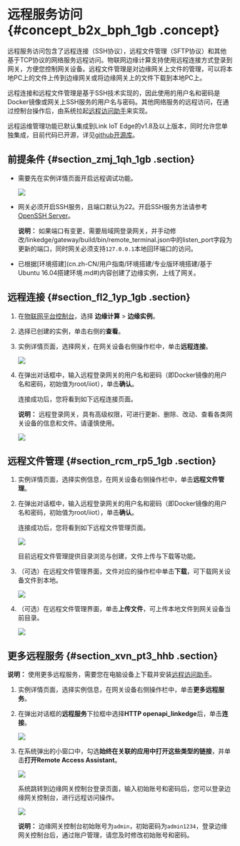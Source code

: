 # 远程服务访问 {#concept_b2x_bph_1gb .concept}

远程服务访问包含了远程连接（SSH协议），远程文件管理（SFTP协议）和其他基于TCP协议的网络服务远程访问。物联网边缘计算支持使用远程连接方式登录到网关，方便您控制网关设备。远程文件管理是对边缘网关上文件的管理，可以将本地PC上的文件上传到边缘网关或将边缘网关上的文件下载到本地PC上。

远程连接和远程文件管理是基于SSH技术实现的，因此使用的用户名和密码是Docker镜像或网关上SSH服务的用户名与密码。其他网络服务的远程访问，在通过控制台操作后，由系统拉起[远程访问助手](cn.zh-CN/用户指南/远程运维管理/远程访问助手.md#)来实现。

远程运维管理功能已默认集成到Link IoT Edge的v1.8及以上版本，同时允许您单独集成，目前代码已开源，详见[github开源库](https://github.com/alibaba/iot_remote_access/wiki)。

## 前提条件 {#section_zmj_1qh_1gb .section}

-   需要先在实例详情页面开启远程调试功能。

    ![](http://static-aliyun-doc.oss-cn-hangzhou.aliyuncs.com/assets/img/76886/156033381146258_zh-CN.png)

-   网关必须开启SSH服务，且端口默认为22。开启SSH服务方法请参考[OpenSSH Server](https://help.ubuntu.com/lts/serverguide/openssh-server.html.en)。

    **说明：** 如果端口有变更，需要局域网登录网关，并手动修改/linkedge/gateway/build/bin/remote\_terminal.json中的listen\_port字段为更新的端口，同时网关必须支持`127.0.0.1`本地回环端口的访问。

-   已根据[环境搭建](cn.zh-CN/用户指南/环境搭建/专业版环境搭建/基于Ubuntu 16.04搭建环境.md#)内容创建了边缘实例，上线了网关。

## 远程连接 {#section_fl2_1yp_1gb .section}

1.  在[物联网平台控制台](http://iot.console.aliyun.com/)，选择 **边缘计算** \> **边缘实例**。
2.  选择已创建的实例，单击右侧的**查看**。
3.  实例详情页面，选择网关，在网关设备右侧操作栏中，单击**远程连接**。

    ![](http://static-aliyun-doc.oss-cn-hangzhou.aliyuncs.com/assets/img/76886/156033381133850_zh-CN.png)

4.  在弹出对话框中，输入远程登录网关的用户名和密码（即Docker镜像的用户名和密码，初始值为root/iiot），单击**确认**。

    连接成功后，您将看到如下远程连接页面。

    **说明：** 远程登录网关，具有高级权限，可进行更新、删除、改动、查看各类网关设备的信息和文件。请谨慎使用。

    ![](http://static-aliyun-doc.oss-cn-hangzhou.aliyuncs.com/assets/img/76886/156033381233852_zh-CN.png)


## 远程文件管理 {#section_rcm_rp5_1gb .section}

1.  实例详情页面，选择实例信息，在网关设备右侧操作栏中，单击**远程文件管理**。
2.  在弹出对话框中，输入远程登录网关的用户名和密码（即Docker镜像的用户名和密码，初始值为root/iiot），单击**确认**。

    连接成功后，您将看到如下远程文件管理页面。

    ![](http://static-aliyun-doc.oss-cn-hangzhou.aliyuncs.com/assets/img/76886/156033381233851_zh-CN.png)

    目前远程文件管理提供目录浏览与创建，文件上传与下载等功能。

3.  （可选）在远程文件管理界面，文件对应的操作栏中单击**下载**，可下载网关设备文件到本地。

    ![](http://static-aliyun-doc.oss-cn-hangzhou.aliyuncs.com/assets/img/76886/156033381233862_zh-CN.png)

4.  （可选）在远程文件管理界面，单击**上传文件**，可上传本地文件到网关设备当前目录。

    ![](http://static-aliyun-doc.oss-cn-hangzhou.aliyuncs.com/assets/img/76886/156033381333863_zh-CN.png)


## 更多远程服务 {#section_xvn_pt3_hhb .section}

**说明：** 使用更多远程服务，需要您在电脑设备上下载并安装[远程访问助手](cn.zh-CN/用户指南/远程运维管理/远程访问助手.md#)。

1.  实例详情页面，选择实例信息，在网关设备右侧操作栏中，单击**更多远程服务**。
2.  在弹出对话框的**远程服务**下拉框中选择**HTTP openapi\_linkedge**后，单击**连接**。

    ![](http://static-aliyun-doc.oss-cn-hangzhou.aliyuncs.com/assets/img/76886/156033381343134_zh-CN.png)

3.  在系统弹出的小窗口中，勾选**始终在关联的应用中打开这些类型的链接**，并单击**打开Remote Access Assistant**。

    ![](http://static-aliyun-doc.oss-cn-hangzhou.aliyuncs.com/assets/img/76886/156033381343136_zh-CN.png)

    系统跳转到边缘网关控制台登录页面，输入初始账号和密码后，您可以登录边缘网关控制台，进行远程访问操作。

    ![](http://static-aliyun-doc.oss-cn-hangzhou.aliyuncs.com/assets/img/76886/156033381343186_zh-CN.png)

    **说明：** 边缘网关控制台初始账号为`admin`，初始密码为`admin1234`，登录边缘网关控制台后，通过账户管理，请您及时修改初始账号和密码。



